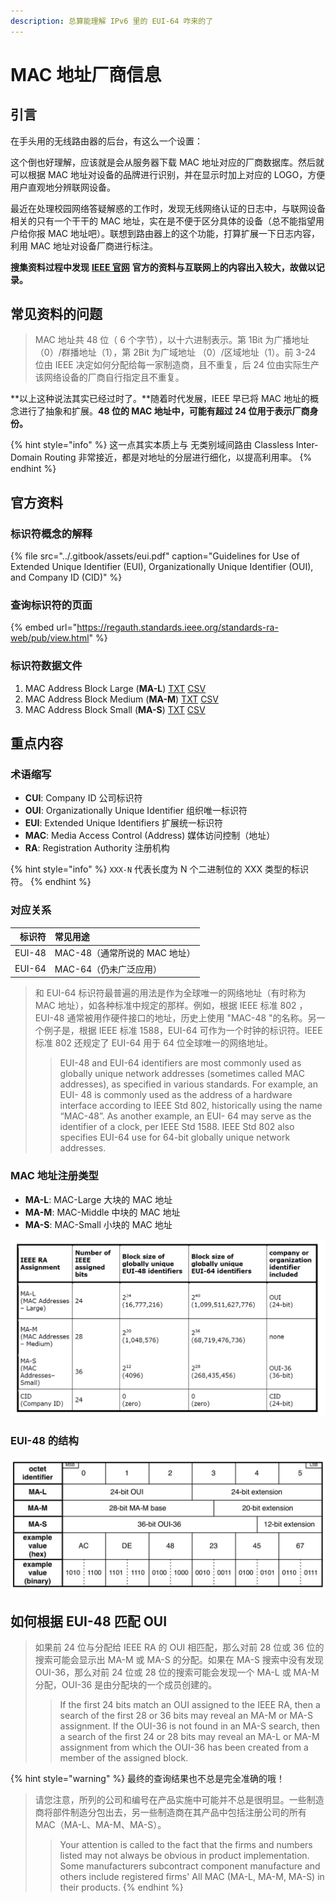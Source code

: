 ```yaml
---
description: 总算能理解 IPv6 里的 EUI-64 咋来的了
---
```


# MAC 地址厂商信息

## 引言

在手头用的无线路由器的后台，有这么一个设置：

这个倒也好理解，应该就是会从服务器下载 MAC 地址对应的厂商数据库。然后就可以根据 MAC 地址对设备的品牌进行识别，并在显示时加上对应的 LOGO，方便用户直观地分辨联网设备。

最近在处理校园网络答疑解惑的工作时，发现无线网络认证的日志中，与联网设备相关的只有一个干干的 MAC 地址，实在是不便于区分具体的设备（总不能指望用户给你报 MAC 地址吧）。联想到路由器上的这个功能，打算扩展一下日志内容，利用 MAC 地址对设备厂商进行标注。

**搜集资料过程中发现** [**IEEE 官网**](https://standards.ieee.org/) **官方的资料与互联网上的内容出入较大，故做以记录。**

## 常见资料的问题

> MAC 地址共 48 位（ 6 个字节），以十六进制表示。第 1Bit 为广播地址（0）/群播地址（1），第 2Bit 为广域地址 （0）/区域地址（1）。前 3-24 位由 IEEE 决定如何分配给每一家制造商，且不重复，后 24 位由实际生产该网络设备的厂商自行指定且不重复。

**以上这种说法其实已经过时了。**随着时代发展，IEEE 早已将 MAC 地址的概念进行了抽象和扩展。**48 位的 MAC 地址中，可能有超过 24 位用于表示厂商身份。**

{% hint style="info" %}
这一点其实本质上与 无类别域间路由 Classless Inter-Domain Routing 非常接近，都是对地址的分层进行细化，以提高利用率。
{% endhint %}

## 官方资料

### 标识符概念的解释

{% file src="../.gitbook/assets/eui.pdf" caption="Guidelines for Use of Extended Unique Identifier \(EUI\), Organizationally Unique Identifier \(OUI\), and Company ID \(CID\)" %}

### 查询标识符的页面

{% embed url="https://regauth.standards.ieee.org/standards-ra-web/pub/view.html" %}

### 标识符数据文件

1. MAC Address Block Large \(**MA-L**\)  [TXT](http://standards-oui.ieee.org/oui/oui.txt)  [CSV](http://standards-oui.ieee.org/oui/oui.csv)   
2. MAC Address Block Medium \(**MA-M**\)  [TXT](http://standards-oui.ieee.org/oui28/mam.txt)  [CSV](http://standards-oui.ieee.org/oui28/mam.csv)
3. MAC Address Block Small \(**MA-S**\)  [TXT](http://standards-oui.ieee.org/oui36/oui36.txt)  [CSV](http://standards-oui.ieee.org/oui36/oui36.csv)

## 重点内容

### 术语缩写

* **CUI**: Company ID  公司标识符
* **OUI**: Organizationally Unique Identifier  组织唯一标识符
* **EUI**: Extended Unique Identifiers  扩展统一标识符
* **MAC**: Media Access Control \(Address\)  媒体访问控制（地址）
* **RA**: Registration Authority  注册机构

{% hint style="info" %}
`XXX-N` 代表长度为 N 个二进制位的 XXX 类型的标识符。
{% endhint %}

### 对应关系

| 标识符 | 常见用途 |
| ---: | :--- |
| EUI-48 | MAC-48（通常所说的 MAC 地址） |
| EUI-64 | MAC-64（仍未广泛应用） |

> 和 EUI-64 标识符最普遍的用法是作为全球唯一的网络地址（有时称为 MAC 地址），如各种标准中规定的那样。例如，根据 IEEE 标准 802 ，EUI-48 通常被用作硬件接口的地址，历史上使用 "MAC-48 "的名称。另一个例子是，根据 IEEE 标准 1588，EUI-64 可作为一个时钟的标识符。IEEE 标准 802 还规定了 EUI-64 用于 64 位全球唯一的网络地址。
>
> > EUI-48 and EUI-64 identifiers are most commonly used as globally unique network addresses \(sometimes called MAC addresses\), as specified in various standards. For example, an EUI- 48 is commonly used as the address of a hardware interface according to IEEE Std 802, historically using the name “MAC-48”. As another example, an EUI- 64 may serve as the identifier of a clock, per IEEE Std 1588. IEEE Std 802 also specifies EUI-64 use for 64-bit globally unique network addresses.

### MAC 地址注册类型

* **MA-L**: MAC-Large  大块的 MAC 地址
* **MA-M**: MAC-Middle  中块的 MAC 地址
* **MA-S**: MAC-Small  小块的 MAC 地址

![EUI, OUI, and CID assignment summary](../.gitbook/assets/image%20%2816%29.png)

### EUI-48 的结构

![Structure of EUI-48](../.gitbook/assets/image%20%2815%29.png)

## 如何根据 EUI-48 匹配 OUI

> 如果前 24 位与分配给 IEEE RA 的 OUI 相匹配，那么对前 28 位或 36 位的搜索可能会显示出 MA-M 或 MA-S 的分配。如果在 MA-S 搜索中没有发现 OUI-36，那么对前 24 位或 28 位的搜索可能会发现一个 MA-L 或 MA-M 分配，OUI-36 是由分配块的一个成员创建的。
>
> > If the first 24 bits match an OUI assigned to the IEEE RA, then a search of the first 28 or 36 bits may reveal an MA-M or MA-S assignment. If the OUI-36 is not found in an MA-S search, then a search of the first 24 or 28 bits may reveal an MA-L or MA-M assignment from which the OUI-36 has been created from a member of the assigned block.

{% hint style="warning" %}
最终的查询结果也不总是完全准确的哦！

> 请您注意，所列的公司和编号在产品实施中可能并不总是很明显。一些制造商将部件制造分包出去，另一些制造商在其产品中包括注册公司的所有 MAC（MA-L、MA-M、MA-S）。
>
> > Your attention is called to the fact that the firms and numbers listed may not always be obvious in product implementation. Some manufacturers subcontract component manufacture and others include registered firms' All MAC \(MA-L, MA-M, MA-S\) in their products.
{% endhint %}


